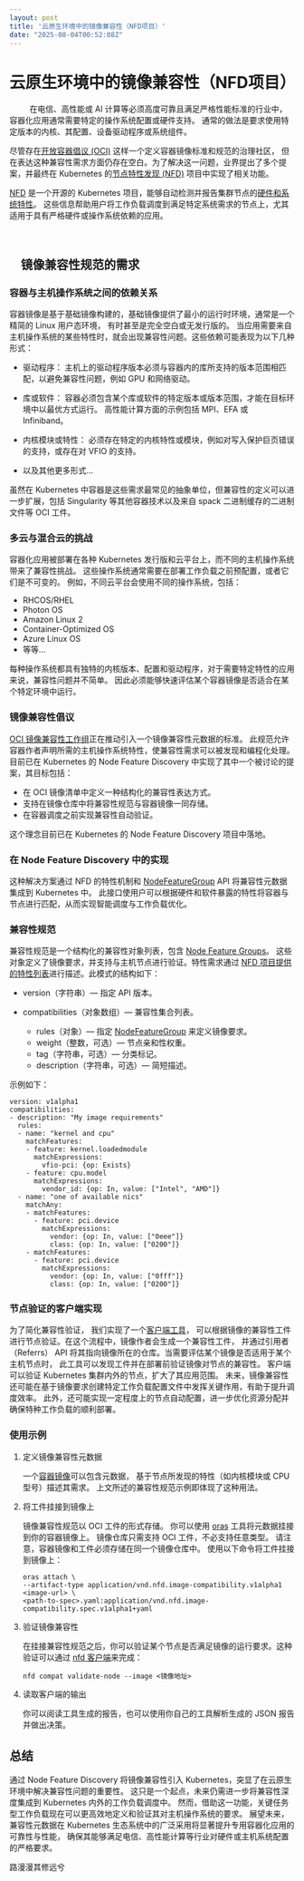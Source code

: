 ```yaml
---
layout: post
title: '云原生环境中的镜像兼容性（NFD项目）'
date: "2025-08-04T00:52:08Z"
---
```

云原生环境中的镜像兼容性（NFD项目）
===================

         在电信、高性能或 AI 计算等必须高度可靠且满足严格性能标准的行业中，容器化应用通常需要特定的操作系统配置或硬件支持。 通常的做法是要求使用特定版本的内核、其配置、设备驱动程序或系统组件。

尽管存在[开放容器倡议 (OCI)](https://opencontainers.org/) 这样一个定义容器镜像标准和规范的治理社区， 但在表达这种兼容性需求方面仍存在空白。为了解决这一问题，业界提出了多个提案，并最终在 Kubernetes 的[节点特性发现 (NFD)](https://kubernetes-sigs.github.io/node-feature-discovery/stable/get-started/index.html) 项目中实现了相关功能。

[NFD](https://kubernetes-sigs.github.io/node-feature-discovery/stable/get-started/index.html) 是一个开源的 Kubernetes 项目，能够自动检测并报告集群节点的[硬件和系统特性](https://kubernetes-sigs.github.io/node-feature-discovery/v0.17/usage/customization-guide.html#available-features)。 这些信息帮助用户将工作负载调度到满足特定系统需求的节点上，尤其适用于具有严格硬件或操作系统依赖的应用。

      

    镜像兼容性规范的需求
--------------

### 容器与主机操作系统之间的依赖关系

容器镜像是基于基础镜像构建的，基础镜像提供了最小的运行时环境，通常是一个精简的 Linux 用户态环境， 有时甚至是完全空白或无发行版的。 当应用需要来自主机操作系统的某些特性时，就会出现兼容性问题。这些依赖可能表现为以下几种形式：

*   驱动程序： 主机上的驱动程序版本必须与容器内的库所支持的版本范围相匹配，以避免兼容性问题，例如 GPU 和网络驱动。
    
*   库或软件： 容器必须包含某个库或软件的特定版本或版本范围，才能在目标环境中以最优方式运行。 高性能计算方面的示例包括 MPI、EFA 或 Infiniband。
    
*   内核模块或特性： 必须存在特定的内核特性或模块，例如对写入保护巨页错误的支持，或存在对 VFIO 的支持。
    
*   以及其他更多形式...
    

虽然在 Kubernetes 中容器是这些需求最常见的抽象单位，但兼容性的定义可以进一步扩展，包括 Singularity 等其他容器技术以及来自 spack 二进制缓存的二进制文件等 OCI 工件。

### 多云与混合云的挑战

容器化应用被部署在各种 Kubernetes 发行版和云平台上，而不同的主机操作系统带来了兼容性挑战。 这些操作系统通常需要在部署工作负载之前预配置，或者它们是不可变的。 例如，不同云平台会使用不同的操作系统，包括：

*   RHCOS/RHEL
*   Photon OS
*   Amazon Linux 2
*   Container-Optimized OS
*   Azure Linux OS
*   等等...

每种操作系统都具有独特的内核版本、配置和驱动程序，对于需要特定特性的应用来说，兼容性问题并不简单。 因此必须能够快速评估某个容器镜像是否适合在某个特定环境中运行。

### 镜像兼容性倡议

[OCI 镜像兼容性工作组](https://github.com/opencontainers/wg-image-compatibility)正在推动引入一个镜像兼容性元数据的标准。 此规范允许容器作者声明所需的主机操作系统特性，使兼容性需求可以被发现和编程化处理。 目前已在 Kubernetes 的 Node Feature Discovery 中实现了其中一个被讨论的提案，其目标包括：

*   在 OCI 镜像清单中定义一种结构化的兼容性表达方式。
*   支持在镜像仓库中将兼容性规范与容器镜像一同存储。
*   在容器调度之前实现兼容性自动验证。

这个理念目前已在 Kubernetes 的 Node Feature Discovery 项目中落地。

### 在 Node Feature Discovery 中的实现

这种解决方案通过 NFD 的特性机制和 [NodeFeatureGroup](https://kubernetes-sigs.github.io/node-feature-discovery/v0.17/usage/custom-resources.html#nodefeaturegroup) API 将兼容性元数据集成到 Kubernetes 中。 此接口使用户可以根据硬件和软件暴露的特性将容器与节点进行匹配，从而实现智能调度与工作负载优化。

### 兼容性规范

兼容性规范是一个结构化的兼容性对象列表，包含 [Node Feature Groups](https://kubernetes-sigs.github.io/node-feature-discovery/v0.17/usage/custom-resources.html#nodefeaturegroup)。 这些对象定义了镜像要求，并支持与主机节点进行验证。特性需求通过 [NFD 项目提供的特性列表](https://kubernetes-sigs.github.io/node-feature-discovery/v0.17/usage/customization-guide.html#available-features)进行描述。此模式的结构如下：

*   version（字符串）— 指定 API 版本。
    
*   compatibilities（对象数组）— 兼容性集合列表。
    
    *   rules（对象）— 指定 [NodeFeatureGroup](https://kubernetes-sigs.github.io/node-feature-discovery/v0.17/usage/custom-resources.html#nodefeaturegroup) 来定义镜像要求。
    *   weight（整数，可选）— 节点亲和性权重。
    *   tag（字符串，可选）— 分类标记。
    *   description（字符串，可选）— 简短描述。

示例如下：

    version: v1alpha1
    compatibilities:
    - description: "My image requirements"
      rules:
      - name: "kernel and cpu"
        matchFeatures:
        - feature: kernel.loadedmodule
          matchExpressions:
            vfio-pci: {op: Exists}
        - feature: cpu.model
          matchExpressions:
            vendor_id: {op: In, value: ["Intel", "AMD"]}
      - name: "one of available nics"
        matchAny:
        - matchFeatures:
          - feature: pci.device
            matchExpressions:
              vendor: {op: In, value: ["0eee"]}
              class: {op: In, value: ["0200"]}
        - matchFeatures:
          - feature: pci.device
            matchExpressions:
              vendor: {op: In, value: ["0fff"]}
              class: {op: In, value: ["0200"]}

### 节点验证的客户端实现

为了简化兼容性验证， 我们实现了一个[客户端工具](https://kubernetes-sigs.github.io/node-feature-discovery/v0.17/reference/node-feature-client-reference.html)， 可以根据镜像的兼容性工件进行节点验证。在这个流程中，镜像作者会生成一个兼容性工件， 并通过引用者（Referrs） API 将其指向镜像所在的仓库。当需要评估某个镜像是否适用于某个主机节点时， 此工具可以发现工件并在部署前验证镜像对节点的兼容性。 客户端可以验证 Kubernetes 集群内外的节点，扩大了其应用范围。 未来，镜像兼容性还可能在基于镜像要求创建特定工作负载配置文件中发挥关键作用，有助于提升调度效率。 此外，还可能实现一定程度上的节点自动配置，进一步优化资源分配并确保特种工作负载的顺利部署。

### 使用示例

1.  定义镜像兼容性元数据
    
    一个[容器镜像](https://kubernetes.io/zh-cn/docs/concepts/containers/images)可以包含元数据， 基于节点所发现的特性（如内核模块或 CPU 型号）描述其需求。 上文所述的兼容性规范示例即体现了这种用法。
    

2.  将工件挂接到镜像上
    
    镜像兼容性规范以 OCI 工件的形式存储。 你可以使用 [oras](https://oras.land/) 工具将元数据挂接到你的容器镜像上。 镜像仓库只需支持 OCI 工件，不必支持任意类型。 请注意，容器镜像和工件必须存储在同一个镜像仓库中。 使用以下命令将工件挂接到镜像上：
    
        oras attach \ 
        --artifact-type application/vnd.nfd.image-compatibility.v1alpha1 <image-url> \ 
        <path-to-spec>.yaml:application/vnd.nfd.image-compatibility.spec.v1alpha1+yaml
        
    

3.  验证镜像兼容性
    
    在挂接兼容性规范之后，你可以验证某个节点是否满足镜像的运行要求。这种验证可以通过 [nfd 客户端](https://kubernetes-sigs.github.io/node-feature-discovery/v0.17/reference/node-feature-client-reference.html)来完成：
    
        nfd compat validate-node --image <镜像地址>
        
    

4.  读取客户端的输出
    
    你可以阅读工具生成的报告，也可以使用你自己的工具解析生成的 JSON 报告并做出决策。
    

总结
--

通过 Node Feature Discovery 将镜像兼容性引入 Kubernetes，突显了在云原生环境中解决兼容性问题的重要性。 这只是一个起点，未来仍需进一步将兼容性深度集成到 Kubernetes 内外的工作负载调度中。 然而，借助这一功能，关键任务型工作负载现在可以更高效地定义和验证其对主机操作系统的要求。 展望未来，兼容性元数据在 Kubernetes 生态系统中的广泛采用将显著提升专用容器化应用的可靠性与性能， 确保其能够满足电信、高性能计算等行业对硬件或主机系统配置的严格要求。

路漫漫其修远兮